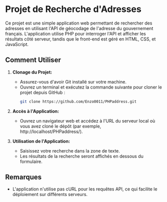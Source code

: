 # Projet de Recherche d'Adresses

Ce projet est une simple application web permettant de rechercher des adresses en utilisant l'API de géocodage de l'adresse du gouvernement français. L'application utilise PHP pour interroger l'API et afficher les résultats côté serveur, tandis que le front-end est géré en HTML, CSS, et JavaScript.

## Comment Utiliser

1. **Clonage du Projet:**
   - Assurez-vous d'avoir Git installé sur votre machine.
   - Ouvrez un terminal et exécutez la commande suivante pour cloner le projet depuis GitHub :
     ```bash
     git clone https://github.com/Enzo0011/PHPaddress.git
     ```

2. **Accès à l'Application:**
   - Ouvrez un navigateur web et accédez à l'URL du serveur local où vous avez cloné le dépôt (par exemple, http://localhost/PHPaddress/).

3. **Utilisation de l'Application:**
   - Saisissez votre recherche dans la zone de texte.
   - Les résultats de la recherche seront affichés en dessous du formulaire.

## Remarques

- L'application n'utilise pas cURL pour les requêtes API, ce qui facilite le déploiement sur différents serveurs.
